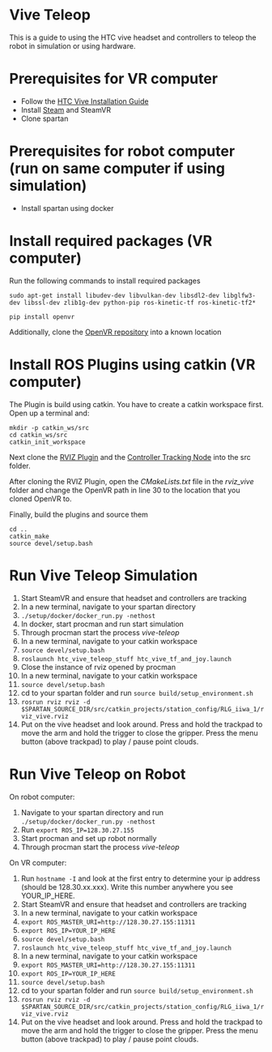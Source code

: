 # Vive Teleop
This is a guide to using the HTC vive headset and controllers to teleop the robot in simulation or using hardware.

# Prerequisites for VR computer
- Follow the [HTC Vive Installation Guide](https://support.steampowered.com/kb_article.php?ref=2001-UXCM-4439)
- Install [Steam](https://store.steampowered.com/about/) and SteamVR
- Clone spartan

# Prerequisites for robot computer (run on same computer if using simulation)
- Install spartan using docker

# Install required packages (VR computer)
Run the following commands to install required packages
```
sudo apt-get install libudev-dev libvulkan-dev libsdl2-dev libglfw3-dev libssl-dev zlib1g-dev python-pip ros-kinetic-tf ros-kinetic-tf2*

pip install openvr
```

Additionally, clone the [OpenVR repository](https://github.com/ValveSoftware/openvr) into a known location

# Install ROS Plugins using catkin (VR computer)
The Plugin is build using catkin. You have to create a catkin workspace first. Open up a terminal and:
```
mkdir -p catkin_ws/src
cd catkin_ws/src
catkin_init_workspace
```

Next clone the [RVIZ Plugin](https://github.com/jmcculloch2018/rviz_vive) and the [Controller Tracking Node](https://github.com/jmcculloch2018/htc_vive_teleop_stuff) into the src folder.

After cloning the RVIZ Plugin, open the *CMakeLists.txt* file in the *rviz_vive* folder and change the OpenVR path in line 30 to the location that you cloned OpenVR to.

Finally, build the plugins and source them
```
cd ..
catkin_make
source devel/setup.bash
```
# Run Vive Teleop Simulation
1. Start SteamVR and ensure that headset and controllers are tracking
2. In a new terminal, navigate to your spartan directory
  1. `./setup/docker/docker_run.py -nethost`
  2. In docker, start procman and run start simulation
  3. Through procman start the process *vive-teleop*
3. In a new terminal, navigate to your catkin workspace
  1. `source devel/setup.bash`
  2. `roslaunch htc_vive_teleop_stuff htc_vive_tf_and_joy.launch`
4. Close the instance of rviz opened by procman
5. In a new terminal, navigate to your catkin workspace
  1. `source devel/setup.bash`
  2. cd to your spartan folder and run `source build/setup_environment.sh`
  3. `rosrun rviz rviz -d $SPARTAN_SOURCE_DIR/src/catkin_projects/station_config/RLG_iiwa_1/rviz_vive.rviz`
6. Put on the vive headset and look around. Press and hold the trackpad to move the arm and hold the trigger to close the gripper. Press the menu button (above trackpad) to play / pause point clouds.

# Run Vive Teleop on Robot
On robot computer:
1. Navigate to your spartan directory and run `./setup/docker/docker_run.py -nethost`
2. Run `export ROS_IP=128.30.27.155`
3. Start procman and set up robot normally
4. Through procman start the process *vive-teleop*

On VR computer:
1. Run `hostname -I` and look at the first entry to determine your ip address (should be 128.30.xx.xxx). Write this number anywhere you see YOUR_IP_HERE.
2. Start SteamVR and ensure that headset and controllers are tracking
3. In a new terminal, navigate to your catkin workspace
  1. `export ROS_MASTER_URI=http://128.30.27.155:11311`
  2. `export ROS_IP=YOUR_IP_HERE`
  3. `source devel/setup.bash`
  4. `roslaunch htc_vive_teleop_stuff htc_vive_tf_and_joy.launch`
4. In a new terminal, navigate to your catkin workspace
  1. `export ROS_MASTER_URI=http://128.30.27.155:11311`
  2. `export ROS_IP=YOUR_IP_HERE`
  3. `source devel/setup.bash`
  4. cd to your spartan folder and run `source build/setup_environment.sh`
  5. `rosrun rviz rviz -d $SPARTAN_SOURCE_DIR/src/catkin_projects/station_config/RLG_iiwa_1/rviz_vive.rviz`
5. Put on the vive headset and look around. Press and hold the trackpad to move the arm and hold the trigger to close the gripper. Press the menu button (above trackpad) to play / pause point clouds.
